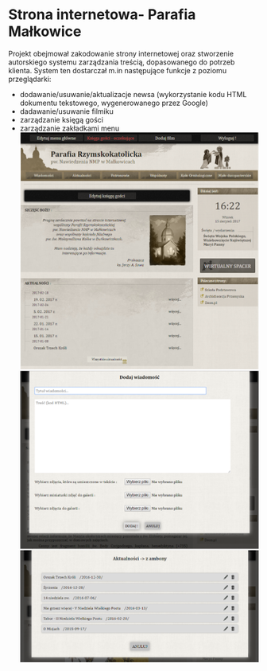 # Strona internetowa- Parafia Małkowice

Projekt obejmował zakodowanie strony internetowej oraz stworzenie autorskiego systemu zarządzania treścią, dopasowanego do potrzeb klienta. System ten dostarczał m.in następujące funkcje z poziomu przeglądarki:
+ dodawanie/usuwanie/aktualizacje newsa (wykorzystanie kodu HTML dokumentu tekstowego, wygenerowanego przez Google)
+ dadawanie/usuwanie filmiku 
+ zarządzanie księgą gości
+ zarządzanie zakładkami menu
![](https://github.com/kamildyjak/Strona-Parafia-Malkowice/blob/master/prezentacja.png)
![](https://github.com/kamildyjak/Strona-Parafia-Malkowice/blob/master/prezentacja1.png)
![](https://github.com/kamildyjak/Strona-Parafia-Malkowice/blob/master/prezentacja2.png)
